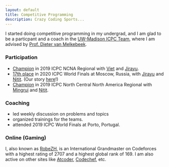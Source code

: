 ```yaml
---
layout: default
title: Competitive Programming
description: Crazy Coding Sports...
---
```


I started doing competitive programming in my undergrad, and I am glad to be a particpant and a coach in the [UW-Madison ICPC Team](https://pages.cs.wisc.edu/~dieter/ICPC/), where I am advised by [Prof. Dieter van Melkebeek](https://pages.cs.wisc.edu/~dieter/).

### Participation
- [Champion](https://ncna19.kattis.com/standings) in 2019 ICPC NCNA Regional with [Viet](https://codeforces.com/profile/bvd) and [Jirayu](https://codeforces.com/profile/top34051).
- [17th place](https://icpc.global/regionals/finder/world-finals-2020/standings) in 2020 ICPC World Finals at Moscow, Russia, with [Jirayu](https://codeforces.com/profile/top34051) and [Nitit](https://codeforces.com/profile/LUL____SEPLED1305). (Our story [here](https://www.cs.wisc.edu/2022/01/25/uw-madison-team-continues-record-20-year-streak-in-icpc-world-finals/)!)
- [Champion](https://ncna21.kattis.com/standings) in 2019 ICPC North Central North America Regional with [Mingrui](https://codeforces.com/profile/Subconscious) and [Nitit](https://codeforces.com/profile/LUL____SEPLED1305).

### Coaching
- led weekly discussion on problems and topics
- organized trainings for the teams.
- attended 2019 ICPC World Finals at Porto, Portugal.

### Online (Gaming)

I, also known as [RobeZH](https://codeforces.com/profile/RobeZH), is an International Grandmaster on Codeforces with a highest rating of 2707 and a highest global rank of 169. I am also active on other sites like [Atcoder](https://atcoder.jp/users/RobeZH), [Codechef](https://www.codechef.com/users/robezh765), etc.